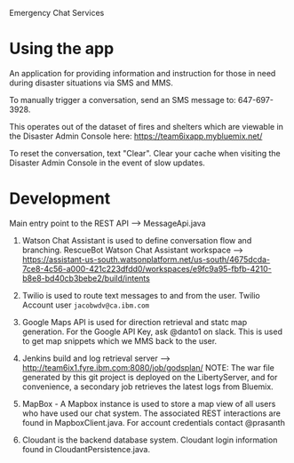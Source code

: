 Emergency Chat Services

# Using the app

An application for providing information and instruction for those in need during disaster situations via SMS and MMS.

To manually trigger a conversation, send an SMS message to: 647-697-3928.

This operates out of the dataset of fires and shelters which are viewable in the Disaster Admin Console here:
https://team6ixapp.mybluemix.net/

To reset the conversation, text "Clear".  Clear your cache when visiting the Disaster Admin Console in the event of slow updates.

# Development

Main entry point to the REST API --> MessageApi.java

1) Watson Chat Assistant is used to define conversation flow and branching.  RescueBot Watson Chat Assistant workspace --> https://assistant-us-south.watsonplatform.net/us-south/4675dcda-7ce8-4c56-a000-421c223dfdd0/workspaces/e9fc9a95-fbfb-4210-b8e8-bd40cb3bebe2/build/intents

2) Twilio is used to route text messages to and from the user.  Twilio Account user `jacobwdv@ca.ibm.com`

3) Google Maps API is used for direction retrieval and statc map generation.  For the Google API Key, ask @danto1 on slack. This is used to get map snippets which we MMS back to the user.

4) Jenkins build and log retrieval server --> http://team6ix1.fyre.ibm.com:8080/job/godsplan/
  NOTE: The war file generated by this git  project is deployed on the LibertyServer, and for convenience, a secondary job retrieves the latest logs from Bluemix.

5) MapBox - A Mapbox instance is used to store a map view of all users who have used our chat system.  The associated REST  interactions are found in MapboxClient.java.  For account credentials contact @prasanth
 
6) Cloudant is the backend database system.  Cloudant login information found in CloudantPersistence.java.
  
  
